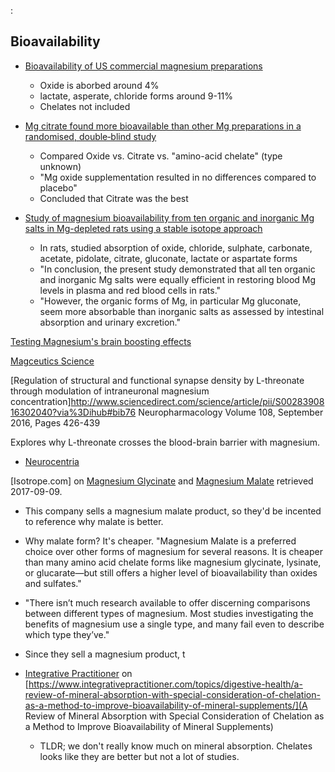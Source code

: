 :

## Bioavailability

* [Bioavailability of US commercial magnesium preparations](https://www.researchgate.net/profile/Mark_Graber/publication/11563416_Bioavallability_of_US_commercial_magnesium_preparations/links/54996da00cf22a8313961916.pdf)
  * Oxide is aborbed around 4%
  * lactate, asperate, chloride forms around 9-11%
  * Chelates not included

* [Mg citrate found more bioavailable than other Mg preparations in a randomised, double‐blind study](http://www.jle.com/fr/revues/mrh/e-docs/mg_citrate_found_more_bioavailable_than_other_mg_preparations_in_a_randomised_doubleblind_study__260858/article.phtml)
  * Compared Oxide vs. Citrate vs. "amino-acid chelate" (type unknown)
  * "Mg oxide supplementation resulted in no differences compared to placebo"
  * Concluded that Citrate was the best

* [Study of magnesium bioavailability from ten organic and inorganic Mg salts in Mg-depleted rats using a stable isotope approach](http://www.jle.com/fr/revues/mrh/e-docs/study_of_magnesium_bioavailability_from_ten_organic_and_inorganic_mg_salts_in_mg_depleted_rats_using_a_stable_isotope_approach_267774/article.phtml)
  * In rats, studied absorption of  oxide, chloride, sulphate, carbonate, acetate, pidolate, citrate, gluconate, lactate or aspartate forms
  * "In conclusion, the present study demonstrated that all ten organic and inorganic Mg salts were equally efficient in restoring blood Mg levels in plasma and red blood cells in rats."
  * "However, the organic forms of Mg, in particular Mg gluconate, seem more absorbable than inorganic salts as assessed by intestinal absorption and urinary excretion."


[Testing Magnesium's brain boosting effects]( http://www.nature.com/news/testing-magnesium-s-brain-boosting-effects-1.11665)

[Magceutics Science](http://store.magceutics.com/the-science/)

[Regulation of structural and functional synapse density by L-threonate through modulation of intraneuronal magnesium concentration]http://www.sciencedirect.com/science/article/pii/S0028390816302040?via%3Dihub#bib76 Neuropharmacology
Volume 108, September 2016, Pages 426-439

Explores why L-threonate crosses the blood-brain barrier with magnesium.

* [Neurocentria](http://neurocentria.com)

[Isotrope.com] on [Magnesium Glycinate](https://www.isotrope.com/magnesium-glycinate/) and [Magnesium Malate](https://www.isotrope.com/magnesium-malate/) retrieved 2017-09-09.
  * This company sells a magnesium malate product, so they'd be incented to reference why malate is better.
  * Why malate form? It's cheaper. "Magnesium Malate is a preferred choice over other forms of magnesium for several reasons. It is cheaper than many amino acid chelate forms like magnesium glycinate, lysinate, or glucarate—but still offers a higher level of bioavailability than oxides and sulfates."
  * "There isn’t much research available to offer discerning comparisons between different types of magnesium. Most studies investigating the benefits of magnesium use a single type, and many fail even to describe which type they’ve."
  * Since they sell a magnesium product, t

* [Integrative Practitioner](https://www.integrativepractitioner.com) on 
[https://www.integrativepractitioner.com/topics/digestive-health/a-review-of-mineral-absorption-with-special-consideration-of-chelation-as-a-method-to-improve-bioavailability-of-mineral-supplements/](A Review of Mineral Absorption with Special Consideration of Chelation as a Method to Improve Bioavailability of Mineral Supplements)
  * TLDR; we don't really know much on mineral absorption.  Chelates looks like they are better but not a lot of studies.

